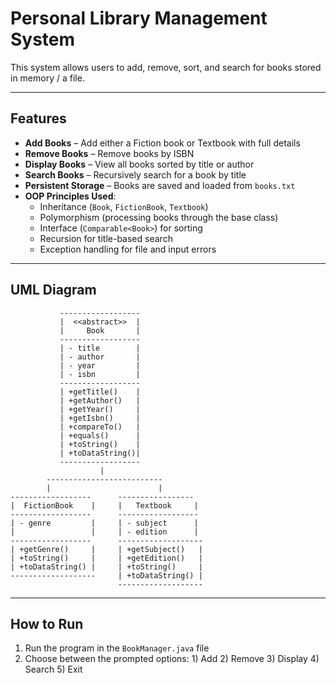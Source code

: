 # Personal Library Management System

This system allows users to add, remove, sort, and search for books stored in memory / a file. 

---

## Features

-  **Add Books** – Add either a Fiction book or Textbook with full details
-  **Remove Books** – Remove books by ISBN
-  **Display Books** – View all books sorted by title or author
-  **Search Books** – Recursively search for a book by title
-  **Persistent Storage** – Books are saved and loaded from `books.txt`
-  **OOP Principles Used**:
    - Inheritance (`Book`, `FictionBook`, `Textbook`)
    - Polymorphism (processing books through the base class)
    - Interface (`Comparable<Book>`) for sorting
    - Recursion for title-based search
    - Exception handling for file and input errors

---

## UML Diagram

```plaintext
           ------------------
           |  <<abstract>>  |
           |     Book       |
           ------------------
           | - title        |
           | - author       |
           | - year         |
           | - isbn         |
           ------------------
           | +getTitle()    |
           | +getAuthor()   |
           | +getYear()     |
           | +getIsbn()     |
           | +compareTo()   |
           | +equals()      |
           | +toString()    |
           | +toDataString()|
           ------------------
                    |
        --------------------------
        |                        |
------------------      -----------------
|  FictionBook    |     |   Textbook     |
------------------      ------------------
| - genre         |     | - subject      |
|                 |     | - edition      |
------------------      -------------------
| +getGenre()     |     | +getSubject()   |
| +toString()     |     | +getEdition()   |
| +toDataString() |     | +toString()     |
-------------------     | +toDataString() |
                        -------------------
```

---

## How to Run

1. Run the program in the `BookManager.java` file
2. Choose between the prompted options:
       1) Add
       2) Remove
       3) Display
       4) Search
       5) Exit
